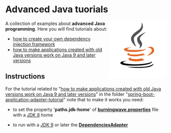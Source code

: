 # Advanced Java tuorials

<img src="https://github.com/JJBRT/advanced-java-tutorials/blob/master/Java-logo.png" alt="Java-logo.png" height="180px" align="right"/>

A collection of examples about **advanced Java programming**. Here you will find tutorials about:

* [how to create your own dependency injection framework](https://dev.to/bw_software/how-to-create-your-own-dependency-injection-framework-o2l)
* [how to make applications created with old Java versions work on Java 9 and later versions](https://dev.to/bw_software/making-applications-created-with-old-java-versions-work-on-java-9-and-later-versions-19ld)

## Instructions
For the tutorial related to "[how to make applications created with old Java versions work on Java 9 and later versions](https://dev.to/bw_software/making-applications-created-with-old-java-versions-work-on-java-9-and-later-versions-19ld)" in the folder "[spring-boot-application-adapter-tutorial](https://github.com/JJBRT/advanced-java-tutorials/tree/master/spring-boot-application-adapter-tutorial)" note that to make it works you need:

* to set the property '**paths.jdk-home**' of [**burningwave.properties**](https://github.com/JJBRT/advanced-java-tutorials/blob/master/spring-boot-application-adapter-tutorial/src/test/resources/burningwave.properties#L1) file with a [JDK 8](https://www.oracle.com/it/java/technologies/javase/javase-jdk8-downloads.html) home

* to run with a [JDK 9](https://www.oracle.com/it/java/technologies/javase-downloads.html) or later the [**DependenciesAdapter**](https://github.com/JJBRT/advanced-java-tutorials/blob/master/spring-boot-application-adapter-tutorial/src/test/java/it/springbootappadapter/DependenciesAdapter.java)
